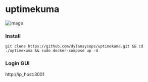 # uptimekuma
![image](https://github.com/user-attachments/assets/2a827187-96b1-4393-9238-817ed9521c51)



### Install 

```
git clone https://github.com/dylansysops/uptimekuma.git && cd ./uptimekuma && sudo docker-compose up -d
```

### Login GUI

http://ip_host:3001

